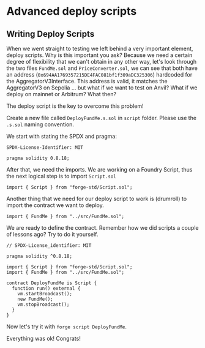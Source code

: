 # Advanced deploy scripts

## Writing Deploy Scripts

When we went straight to testing we left behind a very important element, deploy scripts. Why is this important you ask? Because we need a certain degree of flexibility that we can't obtain in any other way, let's look through the two files `FundMe.sol` and `PriceConverter.sol`, we can see that both have an address (`0x694AA1769357215DE4FAC081bf1f309aDC325306`) hardcoded for the AggregatorV3Interface. This address is valid, it matches the AggregatorV3 on Sepolia ... but what if we want to test on Anvil? What if we deploy on mainnet or Arbitrum? What then?

The deploy script is the key to overcome this problem!

Create a new file called `DeployFundMe.s.sol` in `script` folder. Please use the `.s.sol` naming convention.

We start with stating the SPDX and pragma:

```solidity
SPDX-License-Identifier: MIT

pragma solidity 0.8.18;
```

After that, we need the imports. We are working on a Foundry Script, thus the next logical step is to import `Script.sol`

```solidity
import { Script } from "forge-std/Script.sol";
```

Another thing that we need for our deploy script to work is (drumroll) to import the contract we want to deploy.

```solidity
import { FundMe } from "../src/FundMe.sol";
```

We are ready to define the contract. Remember how we did scripts a couple of lessons ago? Try to do it yourself.

```solidity
// SPDX-License_identifier: MIT

pragma solidity ^0.8.18;

import { Script } from "forge-std/Script.sol";
import { FundMe } from "../src/FundMe.sol";

contract DeployFundMe is Script {
  function run() external {
    vm.startBroadcast();
    new FundMe();
    vm.stopBroadcast();
  }
}
```

Now let's try it with `forge script DeployFundMe`.

Everything was ok! Congrats!
